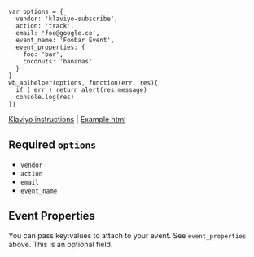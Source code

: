 ```
var options = {
  vendor: 'klaviyo-subscribe',
  action: 'track',
  email: 'foo@google.co',
  event_name: 'Foobar Event',
  event_properties: {
    foo: 'bar',
    coconuts: 'bananas'
  }
}
wb_apihelper(options, function(err, res){
  if ( err ) return alert(res.message)
  console.log(res)
})
```
[Klaviyo instructions](instructions.md) | [Example html](../example.html)
## Required `options`
* `vendor`
* `action`
* `email`
* `event_name`

## Event Properties
You can pass key:values to attach to your event. See `event_properties` above. This is an optional field.
